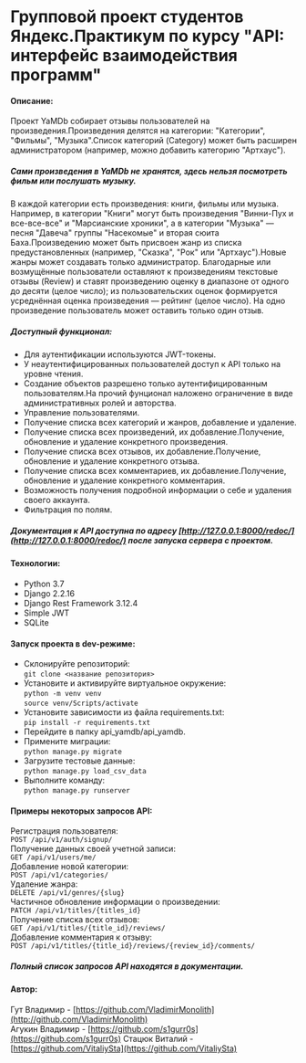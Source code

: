 # Групповой проект студентов Яндекс.Практикум по курсу "API: интерфейс взаимодействия программ"
#### Описание:
  Проект YaMDb собирает отзывы пользователей на произведения.Произведения делятся на категории: "Категории", "Фильмы", "Музыка".Список категорий (Category) может быть расширен администратором (например, можно добавить категорию "Артхаус").
##### Сами произведения в YaMDb не хранятся, здесь нельзя посмотреть фильм или послушать музыку.
В каждой категории есть произведения: книги, фильмы или музыка. Например, в категории "Книги" могут быть произведения "Винни-Пух и все-все-все" и "Марсианские хроники", а в категории "Музыка" — песня "Давеча" группы "Насекомые" и вторая сюита Баха.Произведению может быть присвоен жанр из списка предустановленных (например, "Сказка", "Рок" или "Артхаус").Новые жанры может создавать только администратор.
Благодарные или возмущённые пользователи оставляют к произведениям текстовые отзывы (Review) и ставят произведению оценку в диапазоне от одного до десяти (целое число); из пользовательских оценок формируется усреднённая оценка произведения — рейтинг (целое число). На одно произведение пользователь может оставить только один отзыв.
##### Доступный функционал:
- Для аутентификации используются JWT-токены.
- У неаутентифицированных пользователей доступ к API только на уровне чтения.
- Создание объектов разрешено только аутентифицированным пользователям.На прочий фунционал наложено ограничение в виде административных ролей и авторства.
- Управление пользователями.
- Получение списка всех категорий и жанров, добавление и удаление.
- Получение списка всех произведений, их добавление.Получение, обновление и удаление конкретного произведения.
- Получение списка всех отзывов, их добавление.Получение, обновление и удаление конкретного отзыва.  
- Получение списка всех комментариев, их добавление.Получение, обновление и удаление конкретного комментария.
- Возможность получения подробной информации о себе и удаления своего аккаунта.
- Фильтрация по полям.
##### Документация к API доступна по адресу [http://127.0.0.1:8000/redoc/](http://127.0.0.1:8000/redoc/) после запуска сервера с проектом.
#### Технологии:
- Python 3.7
- Django 2.2.16
- Django Rest Framework 3.12.4
- Simple JWT
- SQLite
#### Запуск проекта в dev-режиме:
- Склонируйте репозиторий:  
``` git clone <название репозитория> ```    
- Установите и активируйте виртуальное окружение:  
``` python -m venv venv ```  
``` source venv/Scripts/activate ``` 
- Установите зависимости из файла requirements.txt:   
``` pip install -r requirements.txt ```
- Перейдите в папку api_yamdb/api_yamdb.
- Примените миграции:   
``` python manage.py migrate ```
- Загрузите тестовые данные:  
``` python manage.py load_csv_data ```
- Выполните команду:   
``` python manage.py runserver ``` 
#### Примеры некоторых запросов API:
Регистрация пользователя:  
``` POST /api/v1/auth/signup/ ```  
Получение данных своей учетной записи:  
``` GET /api/v1/users/me/ ```  
Добавление новой категории:  
``` POST /api/v1/categories/ ```  
Удаление жанра:  
``` DELETE /api/v1/genres/{slug} ```  
Частичное обновление информации о произведении:  
``` PATCH /api/v1/titles/{titles_id} ```  
Получение списка всех отзывов:  
``` GET /api/v1/titles/{title_id}/reviews/ ```   
Добавление комментария к отзыву:  
``` POST /api/v1/titles/{title_id}/reviews/{review_id}/comments/ ```    

##### Полный список запросов API находятся в документации.
#### Автор:
Гут Владимир - [https://github.com/VladimirMonolith](http://github.com/VladimirMonolith)     
Агукин Владимир - [https://github.com/s1gurr0s](https://github.com/s1gurr0s) 
Стацюк Виталий - [https://github.com/VitaliySta](https://github.com/VitaliySta)
